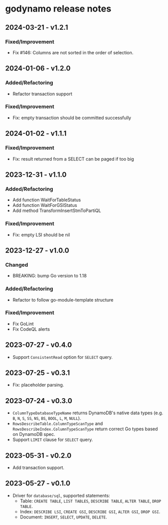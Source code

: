 # godynamo release notes

## 2024-03-21 - v1.2.1

### Fixed/Improvement

- Fix #146: Columns are not sorted in the order of selection.

## 2024-01-06 - v1.2.0

### Added/Refactoring

- Refactor transaction support

### Fixed/Improvement

- Fix: empty transaction should be committed successfully

## 2024-01-02 - v1.1.1

### Fixed/Improvement

- Fix: result returned from a SELECT can be paged if too big

## 2023-12-31 - v1.1.0

### Added/Refactoring

- Add function WaitForTableStatus
- Add function WaitForGSIStatus
- Add method TransformInsertStmToPartiQL

### Fixed/Improvement

- Fix: empty LSI should be nil

## 2023-12-27 - v1.0.0

### Changed

- BREAKING: bump Go version to 1.18

### Added/Refactoring

- Refactor to follow go-module-template structure

### Fixed/Improvement

- Fix GoLint
- Fix CodeQL alerts

## 2023-07-27 - v0.4.0

- Support `ConsistentRead` option for `SELECT` query.

## 2023-07-25 - v0.3.1

- Fix: placeholder parsing.

## 2023-07-24 - v0.3.0

- `ColumnTypeDatabaseTypeName` returns DynamoDB's native data types (e.g. `B`, `N`, `S`, `SS`, `NS`, `BS`, `BOOL`, `L`, `M`, `NULL`).
- `RowsDescribeTable.ColumnTypeScanType` and `RowsDescribeIndex.ColumnTypeScanType` return correct Go types based on DynamoDB spec.
- Support `LIMIT` clause for `SELECT` query.

## 2023-05-31 - v0.2.0

- Add transaction support.

## 2023-05-27 - v0.1.0

- Driver for `database/sql`, supported statements:
  - Table: `CREATE TABLE`, `LIST TABLES`, `DESCRIBE TABLE`, `ALTER TABLE`, `DROP TABLE`.
  - Index: `DESCRIBE LSI`, `CREATE GSI`, `DESCRIBE GSI`, `ALTER GSI`, `DROP GSI`.
  - Document: `INSERT`, `SELECT`, `UPDATE`, `DELETE`.
